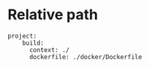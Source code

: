 # Relative path

```text
project:
    build:
      context: ./
      dockerfile: ./docker/Dockerfile
```

